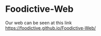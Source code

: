 # Foodictive-Web
Our web can be seen at this link
<br />
https://foodictive.github.io/Foodictive-Web/
